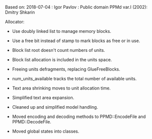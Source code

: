 Based on:
2018-07-04 : Igor Pavlov : Public domain
PPMd var.I (2002): Dmitry Shkarin

Allocator:
- Use doubly linked list to manage memory blocks.
- Use a free bit instead of stamp to mark blocks as free or in use.
- Block list root doesn't count numbers of units.
- Block list allocation is included in the units space.
- Freeing units defragments, replacing GlueFreeBlocks.
- num_units_available tracks the total number of available units.
- Text area shrinking moves to unit allocation time.
- Simplified text area expansion.

- Cleaned up and simplified model handling.
- Moved encoding and decoding methods to PPMD::EncodeFile and PPMD::DecodeFile.
- Moved global states into classes.